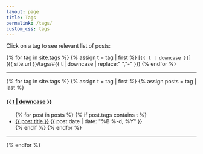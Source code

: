 ```yaml
---
layout: page
title: Tags
permalink: /tags/
custom_css: tags
---
```


Click on a tag to see relevant list of posts:
<br>

{% for tag in site.tags %}
  {% assign t = tag | first %}
  [`{{ t | downcase }}`]({{ site.url }}/tags/#{{ t | downcase | replace:" ","-" }}) 
{% endfor %}

---

{% for tag in site.tags %}
  {% assign t = tag | first %}
  {% assign posts = tag | last %}

<h4><a name="{{ t | downcase | replace:" ","-" }}"></a><a class="internal" href="/tags/#{{ t | downcase | replace:" ","-" }}">{{ t | downcase }}</a></h4>
<ul>
{% for post in posts %}
  {% if post.tags contains t %}
  <li>
    <a href="{{ post.url }}">{{ post.title }}</a>
    <span class="date">{{ post.date | date: "%B %-d, %Y"  }}</span>
  </li>
  {% endif %}
{% endfor %}
</ul>

---

{% endfor %}
